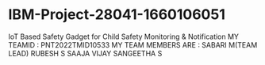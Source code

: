 # IBM-Project-28041-1660106051
IoT Based Safety Gadget for Child Safety Monitoring &amp; Notification
MY TEAMID : PNT2022TMID10533
MY TEAM MEMBERS ARE :
SABARI M(TEAM LEAD)
RUBESH S
SAAJA VIJAY
SANGEETHA S                                                               

